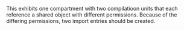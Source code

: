 This exhibits one compartment with two compilatioon units that each reference a
shared object with different permissions.  Because of the differing permissions,
two import entries should be created.
